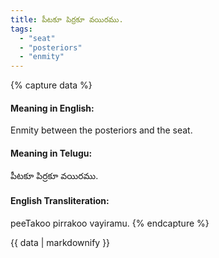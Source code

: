 ```yaml
---
title: పీటకూ పిర్రకూ వయిరము.
tags:
  - "seat"
  - "posteriors"
  - "enmity"
---
```


{% capture data %}
#### Meaning in English:
Enmity between the posteriors and the seat.

#### Meaning in Telugu:
పీటకూ పిర్రకూ వయిరము.

#### English Transliteration:
peeTakoo pirrakoo vayiramu.
{% endcapture %}

{{ data | markdownify }}

